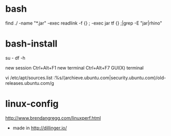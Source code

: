 
# bash

find ./ -name "*.jar" -exec readlink -f {} \; -exec jar tf {} \;|grep -E "jar|rhino"

# bash-install

su -
df -h

new session
Ctrl+Alt+F1 new terminal
Ctrl+Alt+F7 GUI(X) terminal

vi /etc/apt/sources.list
	:%s/(archieve.ubuntu.com|security.ubuntu.com)/old-releases.ubuntu.com/g


# linux-config
 
http://www.brendangregg.com/linuxperf.html



* made in http://dillinger.io/



